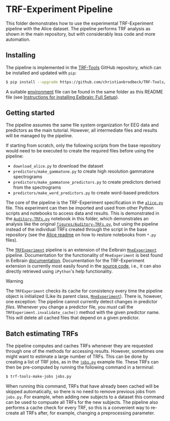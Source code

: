 # TRF-Experiment Pipeline

This folder demonstrates how to use the experimental TRF-Experiment pipeline with the Alice dataset. The pipeline performs TRF analysis as shown in the main repository, but with considerably less code and more automation.


## Installing

The pipeline is implemented in the [TRF-Tools](https://github.com/christianbrodbeck/TRF-Tools) GitHub repository, which can be installed and updated with `pip`:

```bash
$ pip install --upgrade https://github.com/christianbrodbeck/TRF-Tools/archive/refs/heads/main.zip
```

A suitable [environment](environment.yml) file can be found in the same folder as this README file (see [Instructions for installing Eelbrain: Full Setup](https://eelbrain.readthedocs.io/en/latest/installing.html#full-setup)).


## Getting started

The pipeline assumes the same file system organization for EEG data and predictors as the main tutorial. However, all intermediate files and results will be managed by the pipeline.

If starting from scratch, only the following scripts from the base repository would need to be executed to create the required files before using the pipeline:

 - `download_alice.py` to download the dataset
 - `predictors/make_gammatone.py` to create high resolution gammatone spectrograms
 - `predictors/make_gammatone_predictors.py` to create predictors derived from the spectrograms
 - `predictors/make_word_predictors.py` to create word-based predictors


The core of the pipeline is the TRF-Experiment specification in the [`alice.py`](alice.py) file. This experiment can then be imported and used from other Python scripts and notebooks to access data and results. This is demonstrated in the [`Auditory-TRFs.py`](Auditory-TRFs.py) notebook in this folder, which demonstrates an analysis like the original [`figures/Auditory-TRFs.py`](https://github.com/Eelbrain/Alice/blob/main/figures/Auditory-TRFs.py), but using the pipeline instead of the individual TRFs created through the script in the base repository (see the [Alice readme](../#notebooks) on how to restore notebooks from `*.py` files).

The [`TRFExperiment`](https://github.com/christianbrodbeck/TRF-Tools/blob/main/trftools/pipeline/_experiment.py) pipeline is an extension of the Eelbrain [`MneExperiment`](https://eelbrain.readthedocs.io/en/stable/experiment.html) pipeline. Documentation for the functionality of `MneExperiment` is best found in Eelbrain [documentation](http://eelbrain.readthedocs.io/en/stable/). Documentation for the TRF-Experiment extension is currently most easily found in the [source code](https://github.com/christianbrodbeck/TRF-Tools/blob/main/trftools/pipeline/_experiment.py), i.e., it can also directly retrieved using `iPython`'s help functionality.


> [!WARNING]  
> The `TRFExperiment` checks its cache for consistency every time the pipeline object is initialized (Like its parent class, [`MneExperiment`](https://eelbrain.readthedocs.io/en/stable/experiment.html)). There is, however, one exception: The pipeline cannot currently detect changes in predictor *files*. Whenever you change a predictor file, you *must* call the `TRFExperiment.invalidate_cache()` method with the given predictor name. This will delete all cached files that depend on a given predictor.


## Batch estimating TRFs

The pipeline computes and caches TRFs whenever they are requested through one of the methods for accessing results. However, sometimes one might want to estimate a large number of TRFs. This can be done by creating a list of TRF jobs, as in the [`jobs.py`](jobs.py) example file. These TRFs can then be pre-computed by running the following command in a terminal:

```bash
$ trf-tools-make-jobs jobs.py
```

When running this command, TRFs that have already been cached will be skipped automatically, so there is no need to remove previous jobs from `jobs.py`. For example, when adding new subjects to a dataset this command can be used to compuate all TRFs for the new subjects. The pipeline also performs a cache check for every TRF, so this is a convenient way to re-create all TRFs after, for example, changing a preprocessing parameter.
